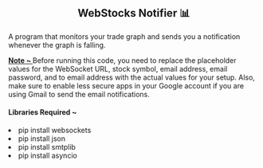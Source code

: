 <h2 align="center">WebStocks Notifier 📊</h2>
<p>A program that monitors your trade graph and sends you a notification whenever the graph is falling.</p>


<p>
<b><a href="#">Note ~ </a></b>Before running this code, you need to replace the placeholder values for the WebSocket URL, stock symbol, email address, email password, and to email address with the actual values for your setup. 
Also, make sure to enable less secure apps in your Google account if you are using Gmail to send the email notifications. </p>

<h4>Libraries Required ~ </h4>

<li>pip install websockets</li>
<li>pip install json</li>
<li>pip install smtplib</li>
<li>pip install asyncio</li>

